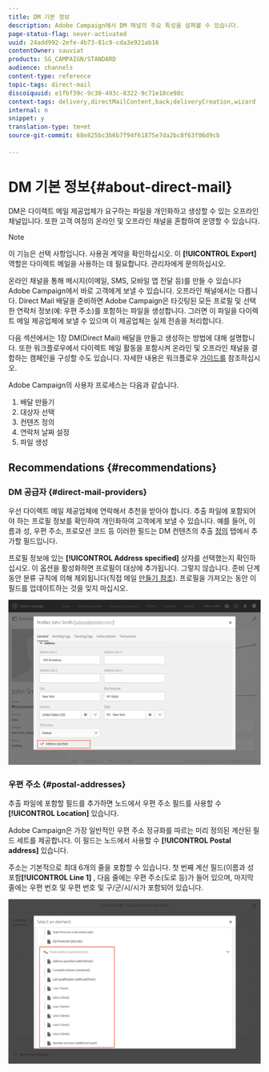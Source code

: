 ```yaml
---
title: DM 기본 정보
description: Adobe Campaign에서 DM 채널의 주요 특성을 살펴볼 수 있습니다.
page-status-flag: never-activated
uuid: 24add992-2efe-4b73-81c9-cda3e921ab16
contentOwner: sauviat
products: SG_CAMPAIGN/STANDARD
audience: channels
content-type: reference
topic-tags: direct-mail
discoiquuid: e1fbf39c-9c30-493c-8322-9c71e18ce98c
context-tags: delivery,directMailContent,back;deliveryCreation,wizard
internal: n
snippet: y
translation-type: tm+mt
source-git-commit: 68e825bc3b6b7f94f61875e7da2bc8f63f06d9cb

---
```



# DM 기본 정보{#about-direct-mail}

DM은 다이렉트 메일 제공업체가 요구하는 파일을 개인화하고 생성할 수 있는 오프라인 채널입니다. 또한 고객 여정의 온라인 및 오프라인 채널을 혼합하여 운영할 수 있습니다.

>[!NOTE]
>
>이 기능은 선택 사항입니다. 사용권 계약을 확인하십시오. 이 **[!UICONTROL Export]** 역할은 다이렉트 메일을 사용하는 데 필요합니다. 관리자에게 문의하십시오.

온라인 채널을 통해 메시지(이메일, SMS, 모바일 앱 전달 등)를 만들 수 있습니다 Adobe Campaign에서 바로 고객에게 보낼 수 있습니다. 오프라인 채널에서는 다릅니다. Direct Mail 배달을 준비하면 Adobe Campaign은 타깃팅된 모든 프로필 및 선택한 연락처 정보(예: 우편 주소)를 포함하는 파일을 생성합니다. 그러면 이 파일을 다이렉트 메일 제공업체에 보낼 수 있으며 이 제공업체는 실제 전송을 처리합니다.

다음 섹션에서는 1장 DM(Direct Mail) 배달을 만들고 생성하는 방법에 대해 설명합니다. 또한 워크플로우에서 다이렉트 메일 활동을 포함시켜 온라인 및 오프라인 채널을 결합하는 캠페인을 구성할 수도 있습니다. 자세한 내용은 워크플로우 [가이드를](../../automating/using/get-started-workflows.md) 참조하십시오.

Adobe Campaign의 사용자 프로세스는 다음과 같습니다.

1. 배달 만들기
1. 대상자 선택
1. 컨텐츠 정의
1. 연락처 날짜 설정
1. 파일 생성

## Recommendations {#recommendations}

### DM 공급자 {#direct-mail-providers}

우선 다이렉트 메일 제공업체에 연락해서 추천을 받아야 합니다. 추출 파일에 포함되어야 하는 프로필 정보를 확인하여 개인화하여 고객에게 보낼 수 있습니다. 예를 들어, 이름과 성, 우편 주소, 프로모션 코드 등 이러한 필드는 DM 컨텐츠의 추출 [정의](../../channels/using/defining-the-direct-mail-content.md#defining-the-extraction) 탭에서 추가할 필드입니다.

프로필 정보에 있는 **[!UICONTROL Address specified]** 상자를 선택했는지 확인하십시오. 이 옵션을 활성화하면 프로필이 대상에 추가됩니다. 그렇지 않습니다. 준비 단계 동안 분류 규칙에 의해 제외됩니다(직접 메일 [만들기 참조](../../channels/using/creating-the-direct-mail.md)). 프로필을 가져오는 동안 이 필드를 업데이트하는 것을 잊지 마십시오.

![](assets/direct_mail_22.png)

### 우편 주소 {#postal-addresses}

추출 파일에 포함할 필드를 추가하면 노드에서 우편 주소 필드를 사용할 수 **[!UICONTROL Location]** 있습니다.

Adobe Campaign은 가장 일반적인 우편 주소 정규화를 따르는 미리 정의된 계산된 필드 세트를 제공합니다. 이 필드는 노드에서 사용할 수 **[!UICONTROL Postal address]** 있습니다.

주소는 기본적으로 최대 6개의 줄을 포함할 수 있습니다. 첫 번째 계산 필드(이름과 성 포함&#x200B;**[!UICONTROL Line 1]** , 다음 줄에는 우편 주소(도로 등)가 들어 있으며, 마지막 줄에는 우편 번호 및 우편 번호 및 구/군/시/시가 포함되어 있습니다.

![](assets/direct_mail_23.png)

